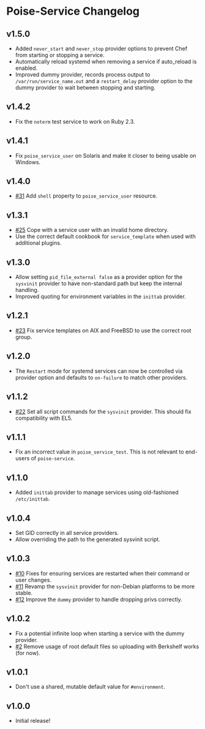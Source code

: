 # Poise-Service Changelog

## v1.5.0

* Added `never_start` and `never_stop` provider options to prevent Chef from starting
  or stopping a service.
* Automatically reload systemd when removing a service if auto_reload is enabled.
* Improved dummy provider, records process output to `/var/run/service_name.out`
  and a `restart_delay` provider option to the dummy provider to wait between
  stopping and starting.

## v1.4.2

* Fix the `noterm` test service to work on Ruby 2.3.

## v1.4.1

* Fix `poise_service_user` on Solaris and make it closer to being usable on Windows.

## v1.4.0

* [#31](https://github.com/poise/poise-service/pull/31) Add `shell` property to
  `poise_service_user` resource.

## v1.3.1

* [#25](https://github.com/poise/poise-service/pull/25) Cope with a service user
  with an invalid home directory.
* Use the correct default cookbook for `service_template` when used with additional plugins.

## v1.3.0

* Allow setting `pid_file_external false` as a provider option for the `sysvinit`
  provider to have non-standard path but keep the internal handling.
* Improved quoting for environment variables in the `inittab` provider.

## v1.2.1

* [#23](https://github.com/poise/poise-service/pull/23) Fix service templates on AIX and FreeBSD to use the correct root group.

## v1.2.0

* The `Restart` mode for systemd services can now be controlled via provider
  option and defaults to `on-failure` to match other providers.

## v1.1.2

* [#22](https://github.com/poise/poise-service/pull/22) Set all script commands
  for the `sysvinit` provider. This should fix compatibility with EL5.

## v1.1.1

* Fix an incorrect value in `poise_service_test`. This is not relevant to
  end-users of `poise-service`.

## v1.1.0

* Added `inittab` provider to manage services using old-fashioned `/etc/inittab`.

## v1.0.4

* Set GID correctly in all service providers.
* Allow overriding the path to the generated sysvinit script.

## v1.0.3

* [#10](https://github.com/poise/poise-service/pull/10) Fixes for ensuring services are restarted when their command or user changes.
* [#11](https://github.com/poise/poise-service/pull/11) Revamp the `sysvinit` provider for non-Debian platforms to be more stable.
* [#12](https://github.com/poise/poise-service/pull/12) Improve the `dummy` provider to handle dropping privs correctly.

## v1.0.2

* Fix a potential infinite loop when starting a service with the dummy provider.
* [#2](https://github.com/poise/poise-service/pull/2) Remove usage of root
  default files so uploading with Berkshelf works (for now).

## v1.0.1

* Don't use a shared, mutable default value for `#environment`.

## v1.0.0

* Initial release!
